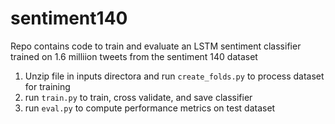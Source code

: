 # sentiment140

Repo contains code to train and evaluate an LSTM sentiment classifier trained on 1.6 milliion tweets from the sentiment 140 dataset

1. Unzip file in inputs directora and run `create_folds.py` to process dataset for training
2. run `train.py` to train, cross validate, and save classifier
3. run `eval.py` to compute performance metrics on test dataset
